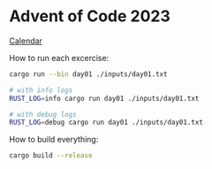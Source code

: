 # Advent of Code 2023

[Calendar](https://adventofcode.com/2023)

How to run each excercise:

```sh
cargo run --bin day01 ./inputs/day01.txt

# with info logs
RUST_LOG=info cargo run day01 ./inputs/day01.txt

# with debug logs
RUST_LOG=debug cargo run day01 ./inputs/day01.txt
```

How to build everything:

```sh
cargo build --release
```
